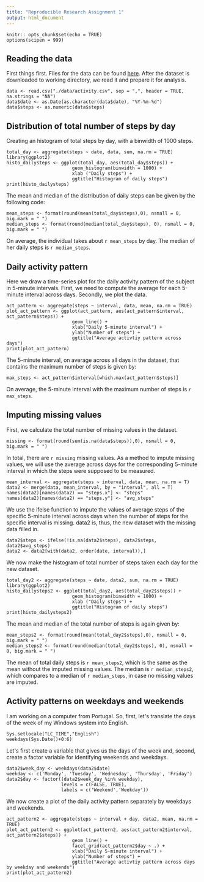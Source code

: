 ```yaml
---
title: "Reproducible Research Assignment 1"
output: html_document
---
```

```{r defaults, echo = FALSE}
knitr:: opts_chunk$set(echo = TRUE)
options(scipen = 999)
```

## Reading the data
First things first. Files for the data can be found [here](https://github.com/glima93/RepData_PeerAssessment1/blob/master/activity.zip). After the dataset is downloaded to working directory, we read it and prepare it for analysis. 
```{r data}
data <- read.csv("./data/activity.csv", sep = ",", header = TRUE, na.strings = "NA")
data$date <- as.Date(as.character(data$date), "%Y-%m-%d")
data$steps <- as.numeric(data$steps)
```

## Distribution of total number of steps by day
Creating an histogram of total steps by day, with a binwidth of 1000 steps.
```{r totalsteps}
total_day <- aggregate(steps ~ date, data, sum, na.rm = TRUE)
library(ggplot2)
histo_dailysteps <- ggplot(total_day, aes(total_day$steps)) +
                        geom_histogram(binwidth = 1000) + 
                        xlab ("Daily steps") +
                        ggtitle("Histogram of daily steps")
print(histo_dailysteps)
```

The mean and median of the distribution of daily steps can be given by the following code:
```{r median_mean}
mean_steps <- format(round(mean(total_day$steps),0), nsmall = 0, big.mark = " ")
median_steps <- format(round(median(total_day$steps), 0), nsmall = 0, big.mark = " ")
```
On average, the individual takes about `r mean_steps` by day. The median of her daily steps is `r median_steps`.

## Daily activity pattern
Here we draw a time-series plot for the daily activity pattern of the subject in 5-minute intervals. First, we need to compute the average for each 5-minute interval across days. Secondly, we plot the data. 
```{r act_pattern}
act_pattern <- aggregate(steps ~ interval, data, mean, na.rm = TRUE)
plot_act_pattern <- ggplot(act_pattern, aes(act_pattern$interval, act_pattern$steps)) +
                        geom_line() +
                        xlab("Daily 5-minute interval") +
                        ylab("Number of steps") +
                        ggtitle("Average activtiy pattern across days")
print(plot_act_pattern)
```                             

The 5-minute interval, on average across all days in the dataset, that contains the maximum number of steps is given by:

```{r max}
max_steps <- act_pattern$interval[which.max(act_pattern$steps)]
```
On average, the 5-minute interval with the maximum number of steps is `r max_steps`. 

## Imputing missing values
First, we calculate the total number of missing values in the dataset.
```{r missing}
missing <- format(round(sum(is.na(data$steps)),0), nsmall = 0, big.mark = " ")
```
In total, there are `r missing` missing values. 
As a method to impute missing values, we will use the average across days for the corresponding 5-minute interval in which the steps were supposed to be measured. 

```{r missing2}
mean_interval <- aggregate(steps ~ interval, data, mean, na.rm = T)
data2 <- merge(data, mean_interval, by = "interval", all = T)
names(data2)[names(data2) == "steps.x"] <- "steps"
names(data2)[names(data2) == "steps.y"] <- "avg_steps"
```
We use the ifelse function to impute the values of average steps of the specific 5-minute interval across days when the number of steps for the specific interval is missing. data2 is, thus, the new dataset with the missing data filled in.
```{r missing3}
data2$steps <- ifelse(!is.na(data2$steps), data2$steps, data2$avg_steps)
data2 <- data2[with(data2, order(date, interval)),]
```
We now make the histogram of total number of steps taken each day for the new dataset. 

```{r totalsteps_data2}
total_day2 <- aggregate(steps ~ date, data2, sum, na.rm = TRUE)
library(ggplot2)
histo_dailysteps2 <- ggplot(total_day2, aes(total_day2$steps)) +
                        geom_histogram(binwidth = 1000) + 
                        xlab ("Daily steps") +
                        ggtitle("Histogram of daily steps")
print(histo_dailysteps2)
```
The mean and median of the total number of steps is again given by:
```{r median_mean2}
mean_steps2 <- format(round(mean(total_day2$steps),0), nsmall = 0, big.mark = " ")
median_steps2 <- format(round(median(total_day2$steps), 0), nsmall = 0, big.mark = " ")
```
The mean of total daily steps is `r mean_steps2`, which is the same as the mean without the imputed missing values. The median is `r median_steps2`, which compares to a median of `r median_steps`, in case no missing values are imputed.

## Activity patterns on weekdays and weekends
I am working on a computer from Portugal. So, first, let's translate the days of the week of my Windows system into English.

```{r weekdays_english}
Sys.setlocale("LC_TIME","English")
weekdays(Sys.Date()+0:6)
```
Let's first create a variable that gives us the days of the week and, second, create a factor variable for identifying weekends and weekdays. 

```{r factor_weekdays}
data2$week_day <- weekdays(data2$date)
weekday <- c('Monday', 'Tuesday', 'Wednesday', 'Thursday', 'Friday')
data2$day <- factor((data2$week_day %in% weekday),
                    levels = c(FALSE, TRUE),
                    labels = c('Weekend','Weekday'))
```
We now create a plot of the daily activity pattern separately by weekdays and weekends. 

``` {r act_pattern2}
act_pattern2 <- aggregate(steps ~ interval + day, data2, mean, na.rm = TRUE)
plot_act_pattern2 <- ggplot(act_pattern2, aes(act_pattern2$interval, act_pattern2$steps)) +
                        geom_line() +
                        facet_grid(act_pattern2$day ~ .) +
                        xlab("Daily 5-minute interval") +
                        ylab("Number of steps") +
                        ggtitle("Average activtiy pattern across days by weekday and weekends")
print(plot_act_pattern2)
```

